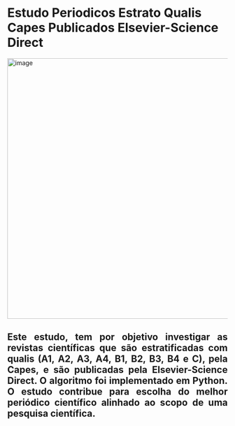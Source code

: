 # Estudo Periodicos Estrato Qualis Capes Publicados Elsevier-Science Direct

<img width="1722" height="596" alt="image" src="https://github.com/user-attachments/assets/3870f2a5-7939-4572-8172-d950e41bfa5c" />

## <p align="justify">Este estudo, tem por objetivo investigar as revistas científicas que são estratificadas com qualis (A1, A2, A3, A4, B1, B2, B3, B4 e C), pela Capes, e são publicadas pela Elsevier-Science Direct. O algoritmo foi implementado em Python. O estudo contribue para escolha do melhor periódico científico alinhado ao scopo de uma pesquisa científica.</p>
